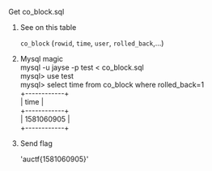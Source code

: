 Get co_block.sql

1.  See on this table 

    `co_block` (`rowid`, `time`, `user`, `rolled_back`,...)

2.  Mysql magic<br/>
    mysql -u jayse -p test < co_block.sql<br/>
    mysql> use test<br/>
    mysql> select time from co_block where rolled_back=1<br/>
    +------------+<br/>
    | time       |<br/>
    +------------+<br/>
    | 1581060905 |<br/>
    +------------+<br/>

3.  Send flag<br/>

    'auctf{1581060905}'

